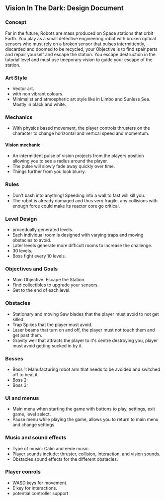 ## Vision In The Dark: Design Document

### Concept
Far in the future, Robots are mass produced on Space stations that orbit Earth.
You play as a small defective engineering robot with broken optical sensors who must rely on a broken sensor that pulses intermittently, discarded and doomed to be recycled, your Objective is to find spair parts and repair yourself and escape the station.
You escape destruction in the tutorial level and must use tmeporary vision to guide your escape of the station.

### Art Style
* Vector art.
* with non vibrant colours.
* Minimalist and atmospheric art style like in Limbo and Sunless Sea. Mostly in black and white.

### Mechanics
* With physics based movement, the player controls thrusters on the character to change horizontal and vertical speed and momentum. 
#### Vision mechanic
* An intermittent pulse of vision projects from the players position allowing you to see a radius around the player.
* The pulse will slowly fade away quickly over time.
* Things further from you look blurry.

### Rules
* Don’t bash into anything! Speeding into a wall to fast will kill you.
* The robot is already damaged and thus very fragile, any collisions with enough force could make its reactor core go critical.

### Level Design
* procedually generated levels.
* Each individual room is designed with varying traps and moving obstacles to avoid. 
* Later levels generate more difficult rooms to increase the challenge.
* 30 levels.
* Boss fight every 10 levels.

### Objectives and Goals
* Main Objective: Escape the Station.
* Find collectibles to upgrade your sensors.
* Get to the end of each level.

### Obstacles
* Stationary and moving Saw blades that the player must avoid to not get killed.
* Trap Spikes that the player must avoid.
* Laser beams that turn on and off, the player must not touch them and get past them.
* Gravity well that attracts the player to it's centre destroying you, player must avoid getting sucked in by it.

### Bosses
* Boss 1: Manufacturing robot arm that needs to be avoided and switched off to beat it.
* Boss 2: 
* Boss 3:

### UI and menus
* Main menu when starting the game with buttons to play, settings, exit game, level select.
* Pause menu while playing the game, allows you to return to main menu and change settings.

### Music and sound effects
* Type of music: Calm and eerie music.
* Player sounds include: thruster, collision, interaction, and vision sounds.
* Obstacles sound effects for the different obstacles.

### Player conrols
* WASD keys for movement.
* E key for interactions.
* potential controller support
